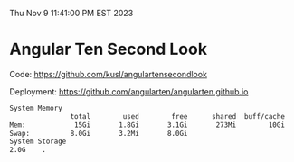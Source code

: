 Thu Nov  9 11:41:00 PM EST 2023

# Angular Ten Second Look

Code: https://github.com/kusl/angulartensecondlook

Deployment: https://github.com/angularten/angularten.github.io

```bash
System Memory
               total        used        free      shared  buff/cache   available
Mem:            15Gi       1.8Gi       3.1Gi       273Mi        10Gi        13Gi
Swap:          8.0Gi       3.2Mi       8.0Gi
System Storage
2.0G	.
```
```bash
